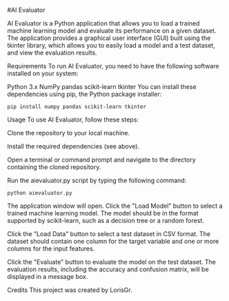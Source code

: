 #AI Evaluator

AI Evaluator is a Python application that allows you to load a trained machine learning model and evaluate its performance on a given dataset. The application provides a graphical user interface (GUI) built using the tkinter library, which allows you to easily load a model and a test dataset, and view the evaluation results.

Requirements
To run AI Evaluator, you need to have the following software installed on your system:

Python 3.x
NumPy
pandas
scikit-learn
tkinter
You can install these dependencies using pip, the Python package installer:

```
pip install numpy pandas scikit-learn tkinter 
```

Usage
To use AI Evaluator, follow these steps:

Clone the repository to your local machine.

Install the required dependencies (see above).

Open a terminal or command prompt and navigate to the directory containing the cloned repository.

Run the aievaluator.py script by typing the following command:

```
python aievaluator.py
```

The application window will open. Click the "Load Model" button to select a trained machine learning model. The model should be in the format supported by scikit-learn, such as a decision tree or a random forest.

Click the "Load Data" button to select a test dataset in CSV format. The dataset should contain one column for the target variable and one or more columns for the input features.

Click the "Evaluate" button to evaluate the model on the test dataset. The evaluation results, including the accuracy and confusion matrix, will be displayed in a message box.


Credits
This project was created by LorisGr. 
